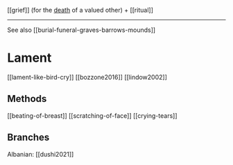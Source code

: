 [[grief]] (for the [death](death-decay.md) of a valued other) + [[ritual]] 
***

See also [[burial-funeral-graves-barrows-mounds]]
# Lament
[[lament-like-bird-cry]]
[[bozzone2016]]
[[lindow2002]]

## Methods
[[beating-of-breast]]
[[scratching-of-face]]
[[crying-tears]]

## Branches
Albanian: [[dushi2021]]
